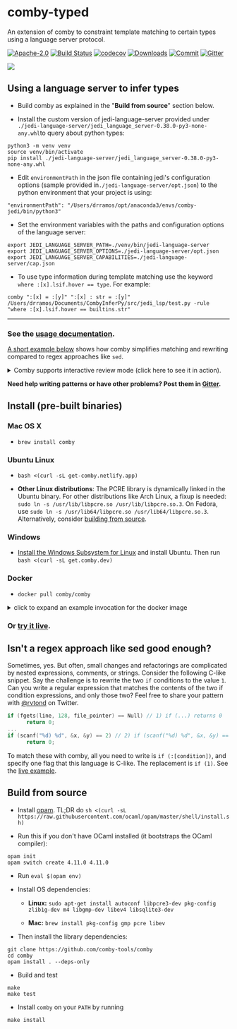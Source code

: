 
# comby-typed

An extension of comby to constraint template matching to certain types using a language server protocol.

[![Apache-2.0](https://img.shields.io/badge/license-Apache-blue.svg)](LICENSE)
[![Build Status](https://travis-ci.com/comby-tools/comby.svg?branch=master)](https://travis-ci.com/comby-tools/comby)
[![codecov](https://codecov.io/gh/comby-tools/comby/branch/master/graph/badge.svg?token=I1F0PC32E5)](https://codecov.io/gh/comby-tools/comby)
[![Downloads](https://img.shields.io/github/downloads/comby-tools/comby/total.svg?color=orange)](Downloads)
[![Commit](https://img.shields.io/github/last-commit/comby-tools/comby.svg)](Commit)
[![Gitter](https://img.shields.io/gitter/room/comby-tools/comby.svg?color=teal)](https://gitter.im/comby-tools/community)

![](https://user-images.githubusercontent.com/888624/64916761-0b657780-d752-11e9-96e2-cd81a2681139.gif)


## Using a language server to infer types

- Build comby as explained in the "**Build from source**" section below.

- Install the custom version of jedi-language-server provided under `./jedi-language-server/jedi_language_server-0.38.0-py3-none-any.whl`to query about python types:

```
python3 -m venv venv
source venv/bin/activate
pip install ./jedi-language-server/jedi_language_server-0.38.0-py3-none-any.whl
```

- Edit `environmentPath` in the json file containing jedi's configuration options (sample provided in`./jedi-language-server/opt.json`) to the python environment that your project is using:

```
"environmentPath": "/Users/drramos/opt/anaconda3/envs/comby-jedi/bin/python3"
```
 
 - Set the environment variables with the paths and configuration options of the language server:

```
export JEDI_LANGUAGE_SERVER_PATH=./venv/bin/jedi-language-server
export JEDI_LANGUAGE_SERVER_OPTIONS=./jedi-language-server/opt.json
export JEDI_LANGUAGE_SERVER_CAPABILITIES=./jedi-language-server/cap.json
```

 - To use type information during template matching use the keyword `where :[x].lsif.hover == type`. For example:

```
comby ":[x] = :[y]" ":[x] : str = :[y]" /Users/drramos/Documents/CombyInferPy/src/jedi_lsp/test.py -rule "where :[x].lsif.hover == builtins.str"
```
---

### See the [usage documentation](https://comby.dev).
[A short example below](https://github.com/comby-tools/comby#isnt-a-regex-approach-like-sed-good-enough) shows how comby simplifies matching and rewriting compared to regex approaches like `sed`.

<details>
  <summary>Comby supports interactive review mode (click here to see it in action).</summary>

![](https://user-images.githubusercontent.com/888624/69503010-b8870980-0ed2-11ea-828d-68c152ed9def.gif)

</details>

**Need help writing patterns or have other problems? Post them in [Gitter](https://gitter.im/comby-tools/community).**

## Install (pre-built binaries)

### Mac OS X

- `brew install comby`

### Ubuntu Linux

- `bash <(curl -sL get-comby.netlify.app)`

- **Other Linux distributions**: The PCRE library is dynamically linked in the Ubuntu binary. For other distributions like Arch Linux, a fixup is needed: `sudo ln -s /usr/lib/libpcre.so /usr/lib/libpcre.so.3`. On Fedora, use `sudo ln -s /usr/lib64/libpcre.so /usr/lib64/libpcre.so.3`. Alternatively, consider [building from source](https://github.com/comby-tools/comby#build-from-source).


### Windows

- [Install the Windows Subsystem for Linux](https://docs.microsoft.com/en-us/windows/wsl/install-win10) and install Ubuntu. Then run `bash <(curl -sL get.comby.dev)`


### Docker

- `docker pull comby/comby`

<details>
  <summary>click to expand an example invocation for the docker image</summary>

Running with docker on `stdin`:

```bash
docker run -a stdin -a stdout -a stderr -i comby/comby '(:[emoji] hi)' 'bye :[emoji]' lisp -stdin <<< '(👋 hi)'
```

<img width="500" src="https://user-images.githubusercontent.com/888624/64924862-0edf1a00-d7b7-11e9-9c2e-cfeafde5bb4b.png">

</details>



### Or [try it live](https://bit.ly/2UXkonD).

## Isn't a regex approach like sed good enough?

Sometimes, yes. But often, small changes and refactorings are complicated by nested expressions, comments, or strings. Consider the following C-like snippet. Say the challenge is to rewrite the two `if` conditions to the value `1`. Can you write a regular expression that matches the contents of the two if condition expressions, and only those two? Feel free to share your pattern with [@rvtond](https://twitter.com/rvtond) on Twitter.

```c
if (fgets(line, 128, file_pointer) == Null) // 1) if (...) returns 0
      return 0;
...
if (scanf("%d) %d", &x, &y) == 2) // 2) if (scanf("%d) %d", &x, &y) == 2) returns 0
      return 0;
```

To match these with comby, all you need to write is `if (:[condition])`, and specify one flag that this language is C-like. The replacement is `if (1)`. See the [live example](https://bit.ly/30935ou).

## Build from source

- Install [opam](https://opam.ocaml.org/doc/Install.html). TL;DR do `sh <(curl -sL https://raw.githubusercontent.com/ocaml/opam/master/shell/install.sh)`

- Run this if you don't have OCaml installed (it bootstraps the OCaml compiler):

```
opam init
opam switch create 4.11.0 4.11.0
```

- Run `eval $(opam env)`


- Install OS dependencies:

  - **Linux:** `sudo apt-get install autoconf libpcre3-dev pkg-config zlib1g-dev m4 libgmp-dev libev4 libsqlite3-dev`

  - **Mac:** `brew install pkg-config gmp pcre libev`

- Then install the library dependencies:

```
git clone https://github.com/comby-tools/comby
cd comby 
opam install . --deps-only
```

- Build and test

```
make
make test
```

- Install `comby` on your `PATH` by running

```
make install
```
